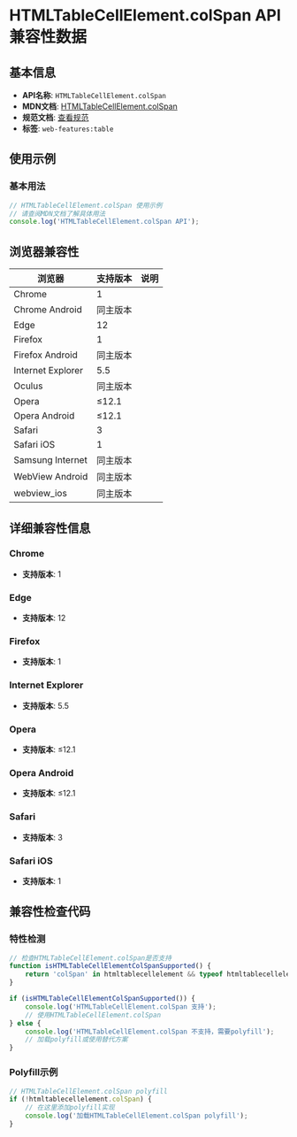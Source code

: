 # HTMLTableCellElement.colSpan API 兼容性数据

## 基本信息

- **API名称**: `HTMLTableCellElement.colSpan`
- **MDN文档**: [HTMLTableCellElement.colSpan](https://developer.mozilla.org/docs/Web/API/HTMLTableCellElement/colSpan)
- **规范文档**: [查看规范](https://html.spec.whatwg.org/multipage/tables.html#dom-tdth-colspan)
- **标签**: `web-features:table`

## 使用示例

### 基本用法

```javascript
// HTMLTableCellElement.colSpan 使用示例
// 请查阅MDN文档了解具体用法
console.log('HTMLTableCellElement.colSpan API');
```

## 浏览器兼容性

| 浏览器 | 支持版本 | 说明 |
|--------|----------|------|
| Chrome | 1 |  |
| Chrome Android | 同主版本 |  |
| Edge | 12 |  |
| Firefox | 1 |  |
| Firefox Android | 同主版本 |  |
| Internet Explorer | 5.5 |  |
| Oculus | 同主版本 |  |
| Opera | ≤12.1 |  |
| Opera Android | ≤12.1 |  |
| Safari | 3 |  |
| Safari iOS | 1 |  |
| Samsung Internet | 同主版本 |  |
| WebView Android | 同主版本 |  |
| webview_ios | 同主版本 |  |

## 详细兼容性信息

### Chrome

- **支持版本**: 1

### Edge

- **支持版本**: 12

### Firefox

- **支持版本**: 1

### Internet Explorer

- **支持版本**: 5.5

### Opera

- **支持版本**: ≤12.1

### Opera Android

- **支持版本**: ≤12.1

### Safari

- **支持版本**: 3

### Safari iOS

- **支持版本**: 1

## 兼容性检查代码

### 特性检测

```javascript
// 检查HTMLTableCellElement.colSpan是否支持
function isHTMLTableCellElementColSpanSupported() {
    return 'colSpan' in htmltablecellelement && typeof htmltablecellelement.colSpan === 'function';
}

if (isHTMLTableCellElementColSpanSupported()) {
    console.log('HTMLTableCellElement.colSpan 支持');
    // 使用HTMLTableCellElement.colSpan
} else {
    console.log('HTMLTableCellElement.colSpan 不支持，需要polyfill');
    // 加载polyfill或使用替代方案
}
```

### Polyfill示例

```javascript
// HTMLTableCellElement.colSpan polyfill
if (!htmltablecellelement.colSpan) {
    // 在这里添加polyfill实现
    console.log('加载HTMLTableCellElement.colSpan polyfill');
}
```

